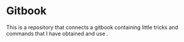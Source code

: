 # Gitbook 

This is a repository that connects a gitbook containing little tricks and commands that I have obtained and use .
